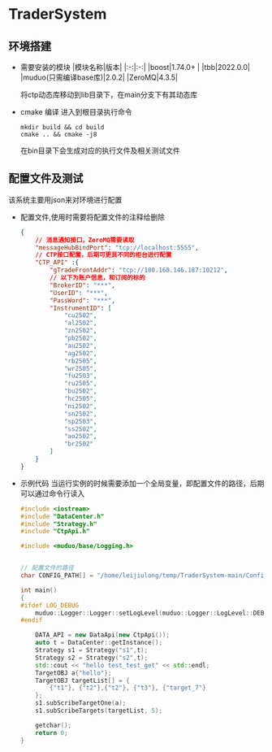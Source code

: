 # TraderSystem

## 环境搭建
- 需要安装的模块
  |模块名称|版本|
  |:-:|:-:|
  |boost|1.74.0+ |
  |tbb|2022.0.0|
  |muduo(只需编译base库)|2.0.2|
  |ZeroMQ|4.3.5|

    将ctp动态库移动到lib目录下，在main分支下有其动态库
- cmake 编译
  进入到根目录执行命令
  ```shell
  mkdir build && cd build
  cmake .. && cmake -j8
  ```
  在bin目录下会生成对应的执行文件及相关测试文件

## 配置文件及测试

该系统主要用json来对环境进行配置
- 配置文件,使用时需要将配置文件的注释给删除
    ```json
    {
        // 消息通知接口，ZeroMQ需要读取
        "messageHubBindPort": "tcp://localhost:5555",
        // CTP接口配置，后期可更具不同的柜台进行配置
        "CTP_API" :{
            "gTradeFrontAddr": "tcp://180.168.146.187:10212",
            // 以下为账户信息，和订阅的标的
            "BrokerID": "***",
            "UserID": "***",
            "PassWord": "***",
            "InstrumentID": [
                "cu2502",
                "al2502",
                "zn2502",
                "pb2502",
                "au2502",
                "ag2502",
                "rb2505",
                "wr2505",
                "fu2503",
                "ru2505",
                "bu2502",
                "hc2505",
                "ni2502",
                "sn2502",
                "sp2503",
                "ss2502",
                "ao2502",
                "br2502"
            ]
        }
    }
    ```
- 示例代码
  当运行实例的时候需要添加一个全局变量，即配置文件的路径，后期可以通过命令行读入
    ```cpp
    #include <iostream>
    #include "DataCenter.h"
    #include "Strategy.h"
    #include "CtpApi.h"

    #include <muduo/base/Logging.h>


    // 配置文件的路径
    char CONFIG_PATH[] = "/home/leijiulong/temp/TraderSystem-main/ConfigFileDir/config.json";

    int main()
    {
    #ifdef LOG_DEBUG
        muduo::Logger::Logger::setLogLevel(muduo::Logger::LogLevel::DEBUG);
    #endif

        DATA_API = new DataApi(new CtpApi());
        auto t = DataCenter::getInstance();
        Strategy s1 = Strategy("s1",t);
        Strategy s2 = Strategy("s2",t);
        std::cout << "hello test_test_get" << std::endl;
        TargetOBJ a{"hello"};
        TargetOBJ targetList[] = {
            {"t1"}, {"t2"},{"t2"}, {"t3"}, {"target_7"}
        };
        s1.subScribeTargetOne(a);
        s1.subScribeTargets(targetList, 5);

        getchar();
        return 0; 
    }
    ```
